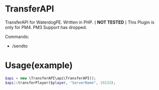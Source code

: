 # TransferAPI
TransferAPI for WaterdogPE. Written in PHP. ( **NOT TESTED** )
This Plugin is only for PM4. PM3 Support has dropped.

Commands:
  - /sendto <Player> <Servername> <Server-Port>

 # Usage(example)
 ```php
 $api = new \TransferAPI\api\TransferAPI();
 $api::transferPlayer($player, "ServerName", 19132);
